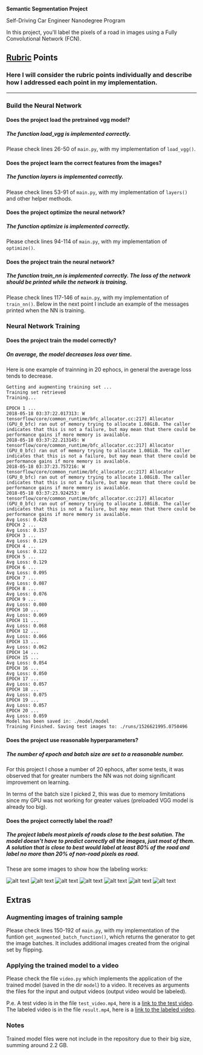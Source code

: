 **Semantic Segmentation Project**


Self-Driving Car Engineer Nanodegree Program

In this project, you'll label the pixels of a road in images using a Fully Convolutional Network (FCN).

[//]: # (Image References)

[image1]: ./runs/1526621995.0750496/um_000011.png "Image example 1"
[image2]: ./runs/1526621995.0750496/um_000013.png "Image example 2"
[image3]: ./runs/1526621995.0750496/um_000022.png "Image example 3"
[image4]: ./runs/1526621995.0750496/umm_000001.png "Image example 4"
[image5]: ./runs/1526621995.0750496/umm_000078.png "Image example 5"
[image6]: ./runs/1526621995.0750496/uu_000048.png "Image example 6"
[image7]: ./runs/1526621995.0750496/uu_000096.png "Image example 7"
[test_video]: ./test_video.mp4 "Test Video"
[labeled_video]: ./result.mp4 "Labeled Video"


## [Rubric](https://review.udacity.com/#!/rubrics/989/view) Points
### Here I will consider the rubric points individually and describe how I addressed each point in my implementation.  

---

### Build the Neural Network
#### Does the project load the pretrained vgg model?
##### The function load_vgg is implemented correctly.

Please check lines 26-50 of ```main.py```, with my implementation of ```load_vgg()```.

#### Does the project learn the correct features from the images?
##### The function layers is implemented correctly.

Please check lines 53-91 of ```main.py```, with my implementation of ```layers()``` and other helper methods.

#### Does the project optimize the neural network?
##### The function optimize is implemented correctly.

Please check lines 94-114 of ```main.py```, with my implementation of ```optimize()```.

#### Does the project train the neural network?
##### The function train_nn is implemented correctly. The loss of the network should be printed while the network is training.

Please check lines 117-146 of ```main.py```, with my implementation of ```train_nn()```. Below in the next point I include an example of the messages printed when the NN is training.

### Neural Network Training

#### Does the project train the model correctly?
##### On average, the model decreases loss over time.

Here is one example of trainning in 20 ephocs, in general the average loss tends to decrease.

```
Getting and augmenting training set ...
Training set retrieved
Training...

EPOCH 1 ...
2018-05-18 03:37:22.017313: W tensorflow/core/common_runtime/bfc_allocator.cc:217] Allocator (GPU_0_bfc) ran out of memory trying to allocate 1.08GiB. The caller indicates that this is not a failure, but may mean that there could be performance gains if more memory is available.
2018-05-18 03:37:22.213145: W tensorflow/core/common_runtime/bfc_allocator.cc:217] Allocator (GPU_0_bfc) ran out of memory trying to allocate 1.08GiB. The caller indicates that this is not a failure, but may mean that there could be performance gains if more memory is available.
2018-05-18 03:37:23.757216: W tensorflow/core/common_runtime/bfc_allocator.cc:217] Allocator (GPU_0_bfc) ran out of memory trying to allocate 1.08GiB. The caller indicates that this is not a failure, but may mean that there could be performance gains if more memory is available.
2018-05-18 03:37:23.924253: W tensorflow/core/common_runtime/bfc_allocator.cc:217] Allocator (GPU_0_bfc) ran out of memory trying to allocate 1.08GiB. The caller indicates that this is not a failure, but may mean that there could be performance gains if more memory is available.
Avg Loss: 0.428
EPOCH 2 ...
Avg Loss: 0.157
EPOCH 3 ...
Avg Loss: 0.129
EPOCH 4 ...
Avg Loss: 0.122
EPOCH 5 ...
Avg Loss: 0.129
EPOCH 6 ...
Avg Loss: 0.095
EPOCH 7 ...
Avg Loss: 0.087
EPOCH 8 ...
Avg Loss: 0.076
EPOCH 9 ...
Avg Loss: 0.080
EPOCH 10 ...
Avg Loss: 0.069
EPOCH 11 ...
Avg Loss: 0.068
EPOCH 12 ...
Avg Loss: 0.066
EPOCH 13 ...
Avg Loss: 0.062
EPOCH 14 ...
EPOCH 15 ...
Avg Loss: 0.054
EPOCH 16 ...
Avg Loss: 0.050
EPOCH 17 ...
Avg Loss: 0.057
EPOCH 18 ...
Avg Loss: 0.075
EPOCH 19 ...
Avg Loss: 0.057
EPOCH 20 ...
Avg Loss: 0.059
Model has been saved in: ./model/model
Training Finished. Saving test images to: ./runs/1526621995.0750496
```

#### Does the project use reasonable hyperparameters?
##### The number of epoch and batch size are set to a reasonable number.

For this project I chose a number of 20 ephocs, after some tests, it was observed that for greater numbers the NN was not doing significant improvement on learning.

In terms of the batch size I picked 2, this was due to memory limitations since my GPU was not working for greater values (preloaded VGG model is already too big).


#### Does the project correctly label the road?
##### The project labels most pixels of roads close to the best solution. The model doesn't have to predict correctly all the images, just most of them. A solution that is close to best would label at least 80% of the road and label no more than 20% of non-road pixels as road.

These are some images to show how the labeling works:

![alt text][image1]
![alt text][image2]
![alt text][image3]
![alt text][image4]
![alt text][image5]
![alt text][image6]
![alt text][image7]


## Extras

### Augmenting images of training sample

Please check lines 150-192 of ```main.py```, with my implementation of the funtion ```get_augmented_batch_function()```, which returns the generator to get the image batches. It includes additional images created from the original set by flipping.

### Applying the trained model to a video

Please check the file ```video.py``` which implements the application of the trained model (saved in the dir ```model```) to a video. It receives as arguments the files for the input and output videos (output video would be labeled). 

P.e. A test video is in the file ```test_video.mp4```, here is a [link to the test video](./test_video.mp4). The labeled video is in the file ```result.mp4```, here is a [link to the labeled video](./result.mp4). 

### Notes

Trained model files were not include in the repository due to their big size, summing around 2.2 GB.
